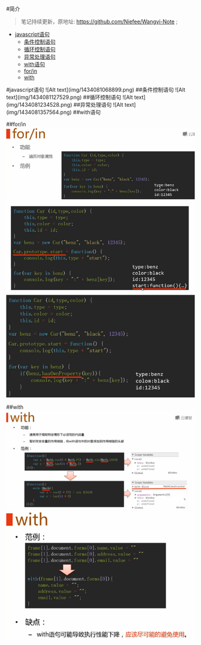 #简介

>笔记持续更新，原地址:  https://github.com/Niefee/Wangyi-Note ;

<ul>
<li><a href="#javascript语句">javascript语句</a><ul>
<li><a href="#条件控制语句">条件控制语句</a></li>
<li><a href="#循环控制语句">循环控制语句</a></li>
<li><a href="#异常处理语句">异常处理语句</a></li>
<li><a href="#with语句">with语句</a></li>
<li><a href="#forin">for/in</a></li>
<li><a href="#with">with</a></li>
</ul>
</li>
</ul>
#javascript语句
![Alt text](img/1434081068899.png)
##条件控制语句
![Alt text](img/1434081127529.png)
##循环控制语句
![Alt text](img/1434081234528.png)
##异常处理语句
![Alt text](img/1434081357564.png)
##with语句

##for/in
![Alt text](img/1434081443426.png)
![Alt text](img/1434081504008.png)
![Alt text](img/1434081536583.png)

##with
![Alt text](img/1434081676364.png)
![Alt text](img/1434081712371.png)


